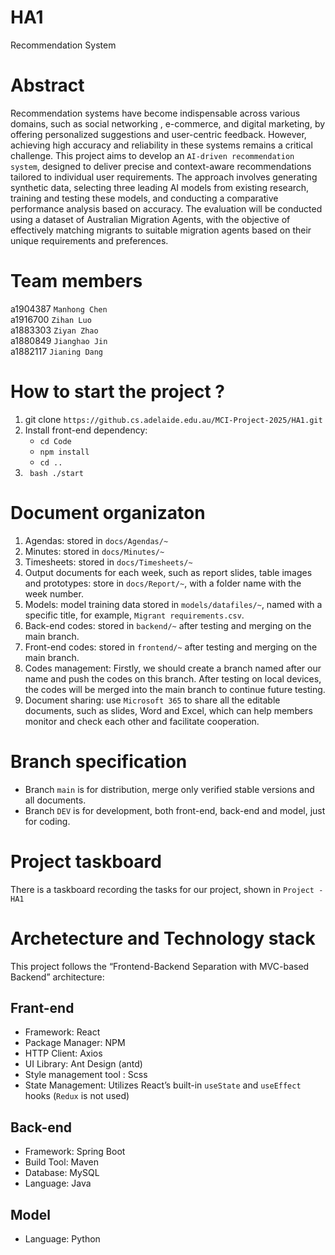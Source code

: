 # HA1
Recommendation System

# Abstract
Recommendation systems have become indispensable across various domains, such as social networking , e-commerce, and digital marketing, by offering personalized suggestions and user-centric feedback. However, achieving high accuracy and reliability in these systems remains a critical challenge. This project aims to develop an `AI-driven recommendation system`, designed to deliver precise and context-aware recommendations tailored to individual user requirements. The approach involves generating synthetic data, selecting three leading AI models from existing research, training and testing these models, and conducting a comparative performance analysis based on accuracy. The evaluation will be conducted using a dataset of Australian Migration Agents, with the objective of effectively matching migrants to suitable migration agents based on their unique requirements and preferences.

# Team members
a1904387 `Manhong Chen`	<br>
a1916700 `Zihan Luo`<br>
a1883303 `Ziyan Zhao`	<br>
a1880849 `Jianghao Jin`	<br>
a1882117 `Jianing Dang`	

# How to start the project ?
1. git clone `https://github.cs.adelaide.edu.au/MCI-Project-2025/HA1.git`
2. Install front-end dependency: 
   - `cd Code`
   - `npm install`
   - `cd ..`
3. ` bash ./start`
   
# Document organizaton
1. Agendas: stored in `docs/Agendas/~`
2. Minutes: stored in `docs/Minutes/~`
3. Timesheets: stored in `docs/Timesheets/~`
4. Output documents for each week, such as report slides, table images and prototypes: store in `docs/Report/~`, with a folder name with the week number.
5. Models: model training data stored in `models/datafiles/~`, named with a specific title, for example, `Migrant requirements.csv`.
6. Back-end codes: stored in `backend/~` after testing and merging on the main branch.
7. Front-end codes: stored in `frontend/~` after testing and merging on the main branch.
8. Codes management: Firstly, we should create a branch named after our name and push the codes on this branch. After testing on local devices, the codes will be merged into the main branch to continue future testing.
9. Document sharing: use `Microsoft 365` to share all the editable documents, such as slides, Word and Excel, which can help members monitor and check each other and facilitate cooperation.

# Branch specification
- Branch `main` is for distribution, merge only verified stable versions and all documents.
- Branch `DEV` is for development, both front-end, back-end and model, just for coding.

# Project taskboard
There is a taskboard recording the tasks for our project, shown in `Project - HA1` <br>

# Archetecture and Technology stack
This project follows the “Frontend-Backend Separation with MVC-based Backend” architecture:

## Frant-end
- Framework: React 
- Package Manager: NPM
- HTTP Client: Axios 
- UI Library: Ant Design (antd)
- Style management tool : Scss
- State Management: Utilizes React’s built-in `useState` and `useEffect` hooks (`Redux` is not used)

## Back-end
- Framework: Spring Boot 
- Build Tool: Maven 
- Database: MySQL 
- Language: Java

## Model
- Language: Python
